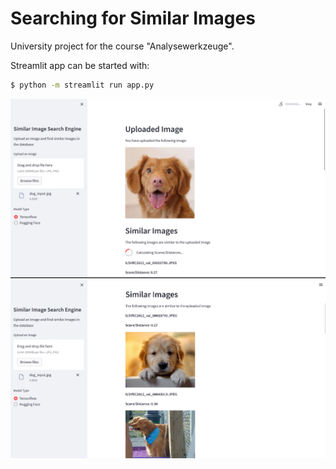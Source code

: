 # Searching for Similar Images

University project for the course "Analysewerkzeuge". 

Streamlit app can be started with: 

```sh
$ python -m streamlit run app.py
```

![Before](img/screen1.png)
![After](img/screen2.png)
